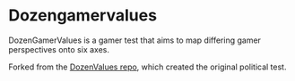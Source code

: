 # Dozengamervalues

DozenGamerValues is a gamer test that aims to map differing gamer perspectives onto six axes.

Forked from the [DozenValues repo](https://github.com/QUARK88/dozenvalues), which created the original political test.
